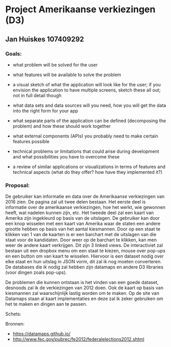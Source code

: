 # Project Amerikaanse verkiezingen (D3)

## Jan Huiskes 107409292

### Goals:

* what problem will be solved for the user

* what features will be available to solve the problem

* a visual sketch of what the application will look like for the user; if you envision the application to have multiple screens, sketch these all out; not in full detail though

* what data sets and data sources will you need, how you will get the data into the right form for your app

* what separate parts of the application can be defined (decomposing the problem) and how these should work together

* what external components (APIs) you probably need to make certain features possible

* technical problems or limitations that could arise during development and what possibilities you have to overcome these

* a review of similar applications or visualizations in terms of features and technical aspects (what do they offer? how have they implemented it?)

### Proposal:

De gebruiker kan informatie en data over de Amerikaanse verkiezingen van 2016 zien. De pagina zal uit twee delen bestaan. Het eerste deel is informatie over de amerikaanse verkiezingen, hoe het werkt, wie gewonnen heeft, wat nadelen kunnen zijn, etc. Het tweede deel zal een kaart van Amerika zijn ingekleurd op basis van de uitslagen. De gebruiker kan door een knop wisselen met een kaart van Amerika waar de staten een andere grootte hebben op basis van het aantal kiesmannen. Door op een staat te klikken van 1 van de kaarten is er een barchart met de uitslagen van die staat voor de kandidaten. Door weer op de barchart te klikken, kan men weer de andere kaart verkrijgen. Dit zijn 3 linked views. De interactiviet zal bestaan uit een dropbox menu om een staat te kiezen, mouse over pop-ups en een button om van kaart te wisselen. Hiervoor is een dataset nodig over elke staat en hun uitslag in JSON vorm, dit zal ik nog moeten converteren. De databases die ik nodig zal hebben zijn datamaps en andere D3 libraries (voor dingen zoals pop-ups).

De problemen die kunnen ontstaan is het vinden van een goede dataset, desnoods zal ik de verkiezingen van 2012 doen. Ook de kaart op basis van kiesmannen zal waarschijnlijk lastig worden om te maken. Op de site van Datamaps staan al kaart implementaties en deze zal ik zeker gebruiken om het te maken en dingen aan te passen.

Schets:

Bronnen:
* https://datamaps.github.io/
* http://www.fec.gov/pubrec/fe2012/federalelections2012.shtml


